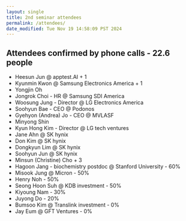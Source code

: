 ```yaml
---
layout: single
title: 2nd seminar attendees
permalink: /attendees/
date_modified: Tue Nov 19 14:58:09 PST 2024
---
```


<h2>
	Attendees confirmed by phone calls - 22.6 people
</h2>

<ul>
<li>
	Heesun Jun @ apptest.AI + 1
</li>
<li>
	Kyunmin Kwon @ Samsung Electronics America + 1
</li>
<li>
	Yongjin Oh
</li>
<li>
	Jongrok Choi - HR @ Samsung SDI America
</li>
<li>
	Woosung Jung - Director @ LG Electronics America
</li>
<li>
	Soohyun Bae - CEO @ Podonos
</li>
<li>
	Gyehyon (Andrea) Jo - CEO @ MVLASF
</li>
<li>
	Minyong Shin
</li>
<li>
	Kyun Hong Kim - Director @ LG tech ventures
</li>
<li>
	Jane Ahn @ SK hynix
</li>
<li>
	Don Kim @ SK hynix
</li>
<li>
	Dongkyun Lim @ SK hynix
</li>
<li>
	Soohyun Jun @ SK hynix
</li>
<li>
	Minsun (Christine) Cho + 3
</li>
<li>
	Hagoon Jang - biochemistry postdoc @ Stanford University - 60%
</li>
<li>
	Misook Jung @ Micron - 50%
</li>
<li>
	Henry Noh - 50%
</li>
<li>
	Seong Hoon Suh @ KDB investment - 50%
</li>
<li>
	Kiyoung Nam - 30%
</li>
<li>
	Juyong Do - 20%
</li>
<li>
	Bumsoo Kim @ Translink investment - 0%
</li>
<li>
	Jay Eum @ GFT Ventures - 0%
</li>
</ul>
